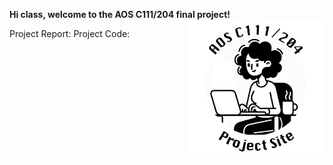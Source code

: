 **Hi class, welcome to the AOS C111/204 final project!** <img align="right" width="220" height="220" src="/assets/IMG/template_logo.png">

Project Report:
Project Code:

